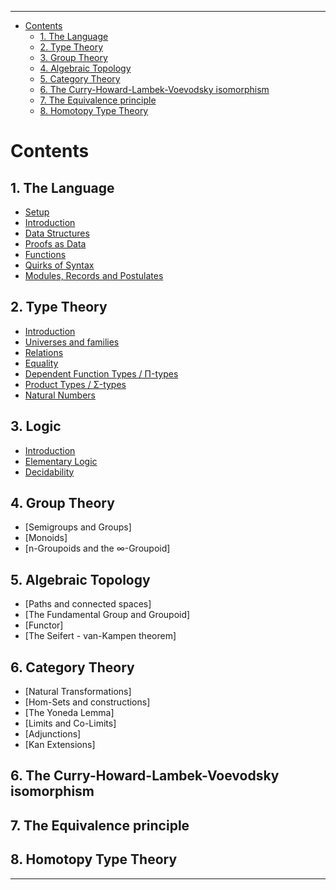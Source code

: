 <!-- START doctoc generated TOC please keep comment here to allow auto update -->
<!-- DON'T EDIT THIS SECTION, INSTEAD RE-RUN doctoc TO UPDATE -->
****

- [Contents](#contents)
  - [1. The Language](#1-the-language)
  - [2. Type Theory](#2-type-theory)
  - [3. Group Theory](#3-group-theory)
  - [4. Algebraic Topology](#4-algebraic-topology)
  - [5. Category Theory](#5-category-theory)
  - [6. The Curry-Howard-Lambek-Voevodsky isomorphism](#6-the-curry-howard-lambek-voevodsky-isomorphism)
  - [7. The Equivalence principle](#7-the-equivalence-principle)
  - [8. Homotopy Type Theory](#8-homotopy-type-theory)

<!-- END doctoc generated TOC please keep comment here to allow auto update -->


# Contents

## 1. The Language
  - [Setup](./Lang.setup.html)
  - [Introduction](./Lang.languageIntro.html)
  - [Data Structures](./Lang.dataStructures.html)
  - [Proofs as Data](./Lang.proofsAsData.html)
  - [Functions](./Lang.functions.html)
  - [Quirks of Syntax](./Lang.syntaxQuirks.html)
  - [Modules, Records and Postulates](./Lang.other.html)

## 2. Type Theory
  - [Introduction](./Types.introduction.html)
  - [Universes and families](./Types.universe.html)
  - [Relations](./Types.relations.html)
  - [Equality](./Types.equality.html)
  - [Dependent Function Types / Π-types](./Types.functions.html)
  - [Product Types / Σ-types](./Types.typeBasics.html)
  - [Natural Numbers](./Types.naturalNumbers.html)
  <!-- - [Type Equations](./Types.equations.html) -->

## 3. Logic
  - [Introduction](./Logic.introduction.html)
  - [Elementary Logic](./Logic.logicBasics.html)
  - [Decidability](./Logic.decidability.html)

## 4. Group Theory
  - [Semigroups and Groups]
  - [Monoids]
  - [n-Groupoids and the ∞-Groupoid]

## 5. Algebraic Topology
  - [Paths and connected spaces]
  - [The Fundamental Group and Groupoid]
  - [Functor]
  - [The Seifert - van-Kampen theorem]

## 6. Category Theory
  - [Natural Transformations]
  - [Hom-Sets and constructions]
  - [The Yoneda Lemma]
  - [Limits and Co-Limits]
  - [Adjunctions]
  - [Kan Extensions]

## 6. The Curry-Howard-Lambek-Voevodsky isomorphism

## 7. The Equivalence principle

## 8. Homotopy Type Theory

****
